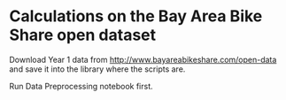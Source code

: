 # Calculations on the Bay Area Bike Share open dataset

Download Year 1 data from http://www.bayareabikeshare.com/open-data
and save it into the library where the scripts are.

Run Data Preprocessing notebook first.
